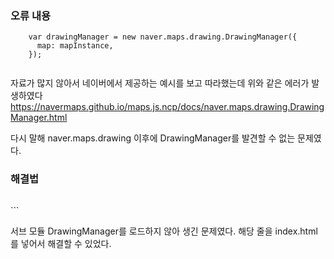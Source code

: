 <h3 id="오류-내용">오류 내용</h3>
<blockquote>
</blockquote>
<pre><code class="language-TypeScript">    var drawingManager = new naver.maps.drawing.DrawingManager({
      map: mapInstance,
    });</code></pre>
<p><img alt="" src="https://velog.velcdn.com/images/ysj7191/post/42c6e272-b10d-4bd1-9d7b-1793ac9776a9/image.png" /></p>
<p>자료가 많지 않아서 네이버에서 제공하는 예시를 보고 따라했는데 위와 같은 에러가 발생하였다
<a href="https://navermaps.github.io/maps.js.ncp/docs/naver.maps.drawing.DrawingManager.html">https://navermaps.github.io/maps.js.ncp/docs/naver.maps.drawing.DrawingManager.html</a></p>
<p>다시 말해 naver.maps.drawing 이후에 DrawingManager를 발견할 수 없는 문제였다.</p>
<h3 id="해결법">해결법</h3>
<blockquote>
<pre><code class="language-html"></code></pre>
</blockquote>

<p>```</p>
<p>서브 모듈 DrawingManager를 로드하지 않아 생긴 문제였다.
해당 줄을 index.html를 넣어서 해결할 수 있었다.</p>